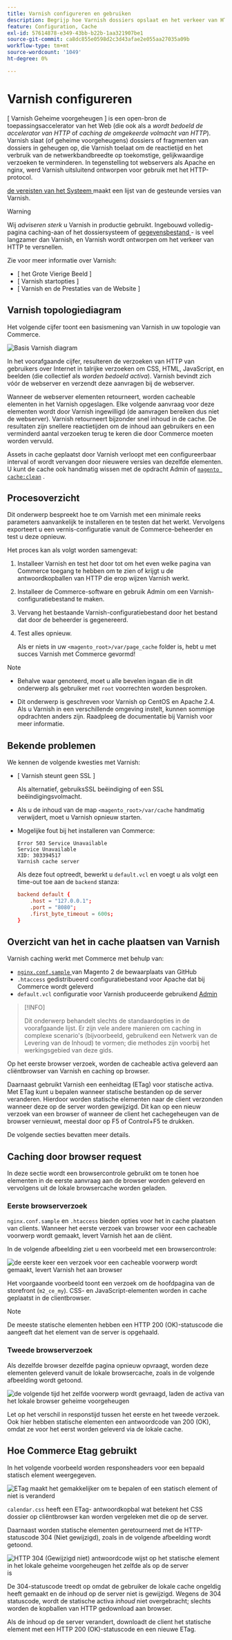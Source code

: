```yaml
---
title: Varnish configureren en gebruiken
description: Begrijp hoe Varnish dossiers opslaat en het verkeer van HTTP verbetert.
feature: Configuration, Cache
exl-id: 57614878-e349-43bb-b22b-1aa321907be1
source-git-commit: ca8dc855e0598d2c3d43afae2e055aa27035a09b
workflow-type: tm+mt
source-wordcount: '1049'
ht-degree: 0%

---
```


# Varnish configureren

[ Varnish Geheime voorgeheugen ] is een open-bron de toepassingsaccelerator van het Web (die ook als a _wordt bedoeld de accelerator van HTTP_ of _caching de omgekeerde volmacht van HTTP_). Varnish slaat (of geheime voorgeheugens) dossiers of fragmenten van dossiers in geheugen op, die Varnish toelaat om de reactietijd en het verbruik van de netwerkbandbreedte op toekomstige, gelijkwaardige verzoeken te verminderen. In tegenstelling tot webservers als Apache en nginx, werd Varnish uitsluitend ontworpen voor gebruik met het HTTP-protocol.

[ de vereisten van het Systeem ](../../installation/system-requirements.md) maakt een lijst van de gesteunde versies van Varnish.

>[!WARNING]
>
>Wij _adviseren sterk_ u Varnish in productie gebruikt. Ingebouwd volledig-pagina caching-aan of het dossiersysteem of [ gegevensbestand ](https://developer.adobe.com/commerce/php/development/cache/partial/database-caching/) - is veel langzamer dan Varnish, en Varnish wordt ontworpen om het verkeer van HTTP te versnellen.

Zie voor meer informatie over Varnish:

- [ het Grote Vierige Beeld ]
- [ Varnish startopties ]
- [ Varnish en de Prestaties van de Website ]

## Varnish topologiediagram

Het volgende cijfer toont een basismening van Varnish in uw topologie van Commerce.

![ Basis Varnish diagram ](../../assets/configuration/varnish-basic.png)

In het voorafgaande cijfer, resulteren de verzoeken van HTTP van gebruikers over Internet in talrijke verzoeken om CSS, HTML, JavaScript, en beelden (die collectief als _worden bedoeld activa_). Varnish bevindt zich vóór de webserver en verzendt deze aanvragen bij de webserver.

Wanneer de webserver elementen retourneert, worden cacheable elementen in het Varnish opgeslagen. Elke volgende aanvraag voor deze elementen wordt door Varnish ingewilligd (de aanvragen bereiken dus niet de webserver). Varnish retourneert bijzonder snel inhoud in de cache. De resultaten zijn snellere reactietijden om de inhoud aan gebruikers en een verminderd aantal verzoeken terug te keren die door Commerce moeten worden vervuld.

Assets in cache geplaatst door Varnish verloopt met een configureerbaar interval of wordt vervangen door nieuwere versies van dezelfde elementen. U kunt de cache ook handmatig wissen met de opdracht Admin of [`magento cache:clean`](../cli/manage-cache.md#clean-and-flush-cache-types) .

## Procesoverzicht

Dit onderwerp bespreekt hoe te om Varnish met een minimale reeks parameters aanvankelijk te installeren en te testen dat het werkt. Vervolgens exporteert u een vernis-configuratie vanuit de Commerce-beheerder en test u deze opnieuw.

Het proces kan als volgt worden samengevat:

1. Installeer Varnish en test het door tot om het even welke pagina van Commerce toegang te hebben om te zien of krijgt u de antwoordkopballen van HTTP die erop wijzen Varnish werkt.
1. Installeer de Commerce-software en gebruik Admin om een Varnish-configuratiebestand te maken.
1. Vervang het bestaande Varnish-configuratiebestand door het bestand dat door de beheerder is gegenereerd.
1. Test alles opnieuw.

   Als er niets in uw `<magento_root>/var/page_cache` folder is, hebt u met succes Varnish met Commerce gevormd!

>[!NOTE]
>
>- Behalve waar genoteerd, moet u alle bevelen ingaan die in dit onderwerp als gebruiker met `root` voorrechten worden besproken.
>
>- Dit onderwerp is geschreven voor Varnish op CentOS en Apache 2.4. Als u Varnish in een verschillende omgeving instelt, kunnen sommige opdrachten anders zijn. Raadpleeg de documentatie bij Varnish voor meer informatie.

## Bekende problemen

We kennen de volgende kwesties met Varnish:

- [ Varnish steunt geen SSL ]

  Als alternatief, gebruiksSSL beëindiging of een SSL beëindigingsvolmacht.

- Als u de inhoud van de map `<magento_root>/var/cache` handmatig verwijdert, moet u Varnish opnieuw starten.

- Mogelijke fout bij het installeren van Commerce:

  ```
  Error 503 Service Unavailable
  Service Unavailable
  XID: 303394517
  Varnish cache server
  ```

  Als deze fout optreedt, bewerkt u `default.vcl` en voegt u als volgt een time-out toe aan de `backend` stanza:

  ```conf
  backend default {
      .host = "127.0.0.1";
      .port = "8080";
      .first_byte_timeout = 600s;
  }
  ```

## Overzicht van het in cache plaatsen van Varnish

Varnish caching werkt met Commerce met behulp van:

- [`nginx.conf.sample` ](https://github.com/magento/magento2/blob/2.4/nginx.conf.sample) van Magento 2 de bewaarplaats van GitHub
- `.htaccess` gedistribueerd configuratiebestand voor Apache dat bij Commerce wordt geleverd
- `default.vcl` configuratie voor Varnish produceerde gebruikend [ Admin ](../cache/configure-varnish-commerce.md)

>[!INFO]
>
>Dit onderwerp behandelt slechts de standaardopties in de voorafgaande lijst. Er zijn vele andere manieren om caching in complexe scenario&#39;s (bijvoorbeeld, gebruikend een Netwerk van de Levering van de Inhoud) te vormen; die methodes zijn voorbij het werkingsgebied van deze gids.

Op het eerste browser verzoek, worden de cacheable activa geleverd aan cliëntbrowser van Varnish en caching op browser.

Daarnaast gebruikt Varnish een eenheidtag (ETag) voor statische activa. Met ETag kunt u bepalen wanneer statische bestanden op de server veranderen. Hierdoor worden statische elementen naar de client verzonden wanneer deze op de server worden gewijzigd. Dit kan op een nieuw verzoek van een browser of wanneer de client het cachegeheugen van de browser vernieuwt, meestal door op F5 of Control+F5 te drukken.

De volgende secties bevatten meer details.

## Caching door browser request

In deze sectie wordt een browsercontrole gebruikt om te tonen hoe elementen in de eerste aanvraag aan de browser worden geleverd en vervolgens uit de lokale browsercache worden geladen.

### Eerste browserverzoek

`nginx.conf.sample` en `.htaccess` bieden opties voor het in cache plaatsen van clients. Wanneer het eerste verzoek van browser voor een cacheable voorwerp wordt gemaakt, levert Varnish het aan de cliënt.

In de volgende afbeelding ziet u een voorbeeld met een browsercontrole:

![ de eerste keer een verzoek voor een cacheable voorwerp wordt gemaakt, levert Varnish het aan browser ](../../assets/configuration/varnish-apache-first-visit.png)

Het voorgaande voorbeeld toont een verzoek om de hoofdpagina van de storefront (`m2_ce_my`). CSS- en JavaScript-elementen worden in cache geplaatst in de clientbrowser.

>[!NOTE]
>
>De meeste statische elementen hebben een HTTP 200 (OK)-statuscode die aangeeft dat het element van de server is opgehaald.

### Tweede browserverzoek

Als dezelfde browser dezelfde pagina opnieuw opvraagt, worden deze elementen geleverd vanuit de lokale browsercache, zoals in de volgende afbeelding wordt getoond.

![ de volgende tijd het zelfde voorwerp wordt gevraagd, laden de activa van het lokale browser geheime voorgeheugen ](../../assets/configuration/varnish-apache-second-visit.png)

Let op het verschil in responstijd tussen het eerste en het tweede verzoek. Ook hier hebben statische elementen een antwoordcode van 200 (OK), omdat ze voor het eerst worden geleverd via de lokale cache.

## Hoe Commerce Etag gebruikt

In het volgende voorbeeld worden responsheaders voor een bepaald statisch element weergegeven.

![ ETag maakt het gemakkelijker om te bepalen of een statisch element of niet is veranderd ](../../assets/configuration/varnish-etag.png)

`calendar.css` heeft een ETag- antwoordkopbal wat betekent het CSS dossier op cliëntbrowser kan worden vergeleken met die op de server.

Daarnaast worden statische elementen geretourneerd met de HTTP-statuscode 304 (Niet gewijzigd), zoals in de volgende afbeelding wordt getoond.

![ HTTP 304 (Gewijzigd niet) antwoordcode wijst op het statische element in het lokale geheime voorgeheugen het zelfde als op de server ](../../assets/configuration/varnish-304.png) is

De 304-statuscode treedt op omdat de gebruiker de lokale cache ongeldig heeft gemaakt en de inhoud op de server niet is gewijzigd. Wegens de 304 statuscode, wordt de statische activa _inhoud_ niet overgebracht; slechts worden de kopballen van HTTP gedownload aan browser.

Als de inhoud op de server verandert, downloadt de client het statische element met een HTTP 200 (OK)-statuscode en een nieuwe ETag.

<!-- Link Definitions -->

[De Big Varnish Picture]: https://www.varnish-cache.org/docs/trunk/users-guide/intro.html
[Varnish Cache]: https://varnish-cache.org
[Opstartopties vervagen]: https://www.varnish-cache.org/docs/trunk/reference/varnishd.html#ref-varnishd-options
[Vernish en Websites]: https://www.varnish-cache.org/docs/trunk/users-guide/performance.html#users-performance
[Varnish ondersteunt SSL niet]: https://www.varnish-cache.org/docs/3.0/phk/ssl.html
